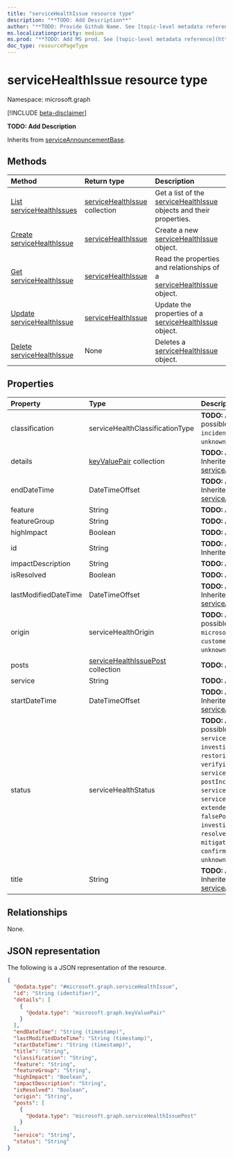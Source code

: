 ```yaml
---
title: "serviceHealthIssue resource type"
description: "**TODO: Add Description**"
author: "**TODO: Provide Github Name. See [topic-level metadata reference](https://msgo.azurewebsites.net/add/document/guidelines/metadata.html#topic-level-metadata)**"
ms.localizationpriority: medium
ms.prod: "**TODO: Add MS prod. See [topic-level metadata reference](https://msgo.azurewebsites.net/add/document/guidelines/metadata.html#topic-level-metadata)**"
doc_type: resourcePageType
---
```


# serviceHealthIssue resource type

Namespace: microsoft.graph

[!INCLUDE [beta-disclaimer](../../includes/beta-disclaimer.md)]

**TODO: Add Description**


Inherits from [serviceAnnouncementBase](../resources/serviceannouncementbase.md).

## Methods
|Method|Return type|Description|
|:---|:---|:---|
|[List serviceHealthIssues](../api/servicehealthissue-list.md)|[serviceHealthIssue](../resources/servicehealthissue.md) collection|Get a list of the [serviceHealthIssue](../resources/servicehealthissue.md) objects and their properties.|
|[Create serviceHealthIssue](../api/servicehealthissue-create.md)|[serviceHealthIssue](../resources/servicehealthissue.md)|Create a new [serviceHealthIssue](../resources/servicehealthissue.md) object.|
|[Get serviceHealthIssue](../api/servicehealthissue-get.md)|[serviceHealthIssue](../resources/servicehealthissue.md)|Read the properties and relationships of a [serviceHealthIssue](../resources/servicehealthissue.md) object.|
|[Update serviceHealthIssue](../api/servicehealthissue-update.md)|[serviceHealthIssue](../resources/servicehealthissue.md)|Update the properties of a [serviceHealthIssue](../resources/servicehealthissue.md) object.|
|[Delete serviceHealthIssue](../api/servicehealthissue-delete.md)|None|Deletes a [serviceHealthIssue](../resources/servicehealthissue.md) object.|

## Properties
|Property|Type|Description|
|:---|:---|:---|
|classification|serviceHealthClassificationType|**TODO: Add Description**. The possible values are: `advisory`, `incident`, `unknownFutureValue`.|
|details|[keyValuePair](../resources/keyvaluepair.md) collection|**TODO: Add Description** Inherited from [serviceAnnouncementBase](../resources/serviceannouncementbase.md).|
|endDateTime|DateTimeOffset|**TODO: Add Description** Inherited from [serviceAnnouncementBase](../resources/serviceannouncementbase.md).|
|feature|String|**TODO: Add Description**|
|featureGroup|String|**TODO: Add Description**|
|highImpact|Boolean|**TODO: Add Description**|
|id|String|**TODO: Add Description** Inherited from [entity](../resources/entity.md).|
|impactDescription|String|**TODO: Add Description**|
|isResolved|Boolean|**TODO: Add Description**|
|lastModifiedDateTime|DateTimeOffset|**TODO: Add Description** Inherited from [serviceAnnouncementBase](../resources/serviceannouncementbase.md).|
|origin|serviceHealthOrigin|**TODO: Add Description**. The possible values are: `microsoft`, `thirdParty`, `customer`, `unknownFutureValue`.|
|posts|[serviceHealthIssuePost](../resources/servicehealthissuepost.md) collection|**TODO: Add Description**|
|service|String|**TODO: Add Description**|
|startDateTime|DateTimeOffset|**TODO: Add Description** Inherited from [serviceAnnouncementBase](../resources/serviceannouncementbase.md).|
|status|serviceHealthStatus|**TODO: Add Description**. The possible values are: `serviceOperational`, `investigating`, `restoringService`, `verifyingService`, `serviceRestored`, `postIncidentReviewPublished`, `serviceDegradation`, `serviceInterruption`, `extendedRecovery`, `falsePositive`, `investigationSuspended`, `resolved`, `mitigatedExternal`, `mitigated`, `resolvedExternal`, `confirmed`, `reported`, `unknownFutureValue`.|
|title|String|**TODO: Add Description** Inherited from [serviceAnnouncementBase](../resources/serviceannouncementbase.md).|

## Relationships
None.

## JSON representation
The following is a JSON representation of the resource.
<!-- {
  "blockType": "resource",
  "keyProperty": "id",
  "@odata.type": "microsoft.graph.serviceHealthIssue",
  "baseType": "microsoft.graph.serviceAnnouncementBase",
  "openType": false
}
-->
``` json
{
  "@odata.type": "#microsoft.graph.serviceHealthIssue",
  "id": "String (identifier)",
  "details": [
    {
      "@odata.type": "microsoft.graph.keyValuePair"
    }
  ],
  "endDateTime": "String (timestamp)",
  "lastModifiedDateTime": "String (timestamp)",
  "startDateTime": "String (timestamp)",
  "title": "String",
  "classification": "String",
  "feature": "String",
  "featureGroup": "String",
  "highImpact": "Boolean",
  "impactDescription": "String",
  "isResolved": "Boolean",
  "origin": "String",
  "posts": [
    {
      "@odata.type": "microsoft.graph.serviceHealthIssuePost"
    }
  ],
  "service": "String",
  "status": "String"
}
```

